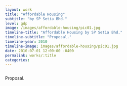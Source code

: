 ```yaml
---
layout: work
title: "Affordable Housing"
subtitle: "by SP Setia Bhd."
level: gdp
image: /images/affordable-housing/pic01.jpg
timeline-title: "Affordable Housing by SP Setia Bhd."
timeline-subtitle: "Proposal."
timeline-year: 2010
timeline-image: images/affordable-housing/pic01.jpg
date: 2010-07-01 12:00:00 -0400
permalink: works/:title
categories: 
---
```


<section>
  <div class="row">
    <div class="8u 12u$(medium)">
      <span class="image fit"><img src="{{ site.baseurl }}/images/affordable-housing/pic01.jpg" alt="" /></span>
    </div>
    <div class="4u$ 12u$(medium) important(medium)">
      <p>
        Proposal.
      </p>
    </div>
  </div>
</section>